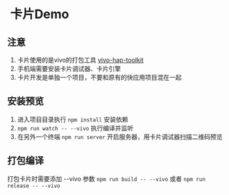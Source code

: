 #  卡片Demo

## 注意
1. 卡片使用的是vivo的打包工具 [vivo-hap-toolkit](https://www.npmjs.com/package/vivo-hap-toolkit)
2. 手机端需要安装卡片调试器、卡片引擎
3. 卡片开发是单独一个项目，不要和原有的快应用项目混在一起

## 安装预览
1. 进入项目目录执行 `npm install`  安装依赖
2. `npm run watch -- --vivo` 执行编译并监听
3. 在另外一个终端 `npm run server` 开启服务器，用卡片调试器扫描二维码预览

## 打包编译

打包卡片时需要添加 --vivo 参数
`npm run build -- --vivo` 或者 `npm run release -- --vivo`